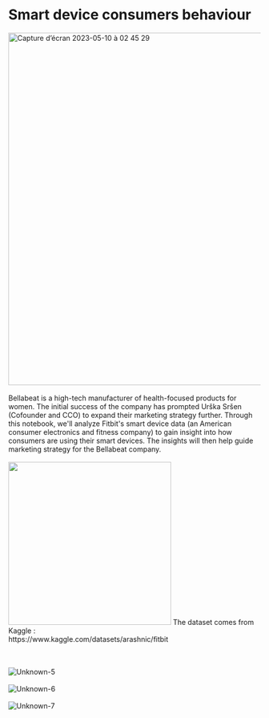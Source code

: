 # Smart device consumers behaviour

<img width="703" alt="Capture d’écran 2023-05-10 à 02 45 29" src="https://github.com/ZofiaQlt/geocoding_r_tableau/assets/67431758/385727fe-94e8-45b2-a619-5636b2db8d97">
<br>
<br>
Bellabeat is a high-tech manufacturer of health-focused products for women. The initial success of the company has prompted Urška Sršen (Cofounder and CCO) to expand their marketing strategy further. Through this notebook, we'll analyze Fitbit's smart device data (an American consumer electronics and fitness company) to gain insight into how consumers are using their smart devices. 
The insights will then help guide marketing strategy for the Bellabeat company.
<br>
<br>
<img width="325" alt="" src="https://user-images.githubusercontent.com/67431758/232096618-1b108d4b-d556-440e-b135-67b2a89c1782.png">
The dataset comes from Kaggle : 
<br>
https://www.kaggle.com/datasets/arashnic/fitbit
<br>
<br>
<br>

![Unknown-5](https://github.com/ZofiaQlt/geocoding_r_tableau/assets/67431758/727752db-b3f2-4c8e-ad57-19413fed1b9f)
<br>
<br>
![Unknown-6](https://github.com/ZofiaQlt/geocoding_r_tableau/assets/67431758/1c8721bc-f74c-4e76-bd6a-d6af97cd54b8)
<br>
<br>
![Unknown-7](https://github.com/ZofiaQlt/geocoding_r_tableau/assets/67431758/1cfafb7f-5644-473b-a3a0-7cf525724322)
